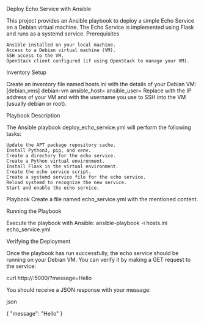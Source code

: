 Deploy Echo Service with Ansible

This project provides an Ansible playbook to deploy a simple Echo Service on a Debian virtual machine. The Echo Service is implemented using Flask and runs as a systemd service.
Prerequisites

    Ansible installed on your local machine.
    Access to a Debian virtual machine (VM).
    SSH access to the VM.
    OpenStack client configured (if using OpenStack to manage your VM).

Inventory Setup

Create an inventory file named hosts.ini with the details of your Debian VM:
[debian_vms]
debian-vm ansible_host=<your-vm-ip> ansible_user=<your-ssh-user>
Replace <your-vm-ip> with the IP address of your VM and <your-ssh-user> with the username you use to SSH into the VM (usually debian or root).

Playbook Description

The Ansible playbook deploy_echo_service.yml will perform the following tasks:

    Update the APT package repository cache.
    Install Python3, pip, and venv.
    Create a directory for the echo service.
    Create a Python virtual environment.
    Install Flask in the virtual environment.
    Create the echo service script.
    Create a systemd service file for the echo service.
    Reload systemd to recognize the new service.
    Start and enable the echo service.

Playbook
Create a file named echo_service.yml with the mentioned content.

Running the Playbook

Execute the playbook with Ansible:
ansible-playbook -i hosts.ini echo_service.yml

Verifying the Deployment

Once the playbook has run successfully, the echo service should be running on your Debian VM. You can verify it by making a GET request to the service:

curl http://<your-vm-ip>:5000/?message=Hello

You should receive a JSON response with your message:

json

{
  "message": "Hello"
}
